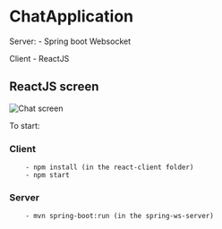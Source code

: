 # ChatApplication
Server:
    - Spring boot Websocket

Client
    - ReactJS

## ReactJS screen

![Chat screen](img/ejemplo.jpg "Chat screen")

To start:
    
### Client
        - npm install (in the react-client folder)
        - npm start
    
### Server
        - mvn spring-boot:run (in the spring-ws-server)
